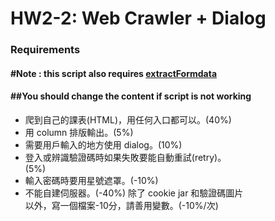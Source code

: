 # HW2-2: Web Crawler + Dialog
### Requirements
#### #Note : this script also requires [extractFormdata](https://github.com/nctu-cscc/sa2017-hw2/tree/master/extractFormdata)   
#### ##You should change the content if script is not working
* 爬到自己的課表(HTML)，用任何入口都可以。(40%)
* 用 column 排版輸出。(5%)
* 需要用戶輸入的地方使用 dialog。(10%)
* 登入或辨識驗證碼時如果失敗要能自動重試(retry)。  
(5%)
* 輸入密碼時要用星號遮罩。(-10%)
* 不能自建伺服器。(-40%) 除了 cookie jar 和驗證碼圖片  
以外，寫一個檔案-10分，請善用變數。(-10%/次)
